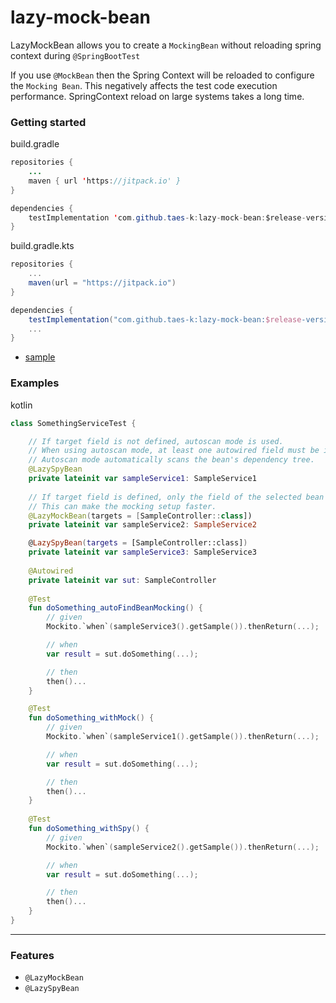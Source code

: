 # lazy-mock-bean

LazyMockBean allows you to create a `MockingBean` without reloading spring context during `@SpringBootTest`

If you use `@MockBean` then the Spring Context will be reloaded to configure the `Mocking Bean`.
This negatively affects the test code execution performance. SpringContext reload on large systems takes a long time.

### Getting started

build.gradle
```java
repositories {
    ...
    maven { url 'https://jitpack.io' }
}

dependencies {
    testImplementation 'com.github.taes-k:lazy-mock-bean:$release-version'
}
```

build.gradle.kts
```gradle
repositories {
    ...
    maven(url = "https://jitpack.io")
}

dependencies {
    testImplementation("com.github.taes-k:lazy-mock-bean:$release-version")
    ...
}
```

- [sample](https://github.com/taes-k/lazy-mock-bean/tree/main/sample-app)

### Examples

kotlin
```kotlin
class SomethingServiceTest {

    // If target field is not defined, autoscan mode is used.
    // When using autoscan mode, at least one autowired field must be included. 
    // Autoscan mode automatically scans the bean's dependency tree.
    @LazySpyBean 
    private lateinit var sampleService1: SampleService1
    
    // If target field is defined, only the field of the selected bean is replaced with a mock field.
    // This can make the mocking setup faster.
    @LazyMockBean(targets = [SampleController::class])
    private lateinit var sampleService2: SampleService2

    @LazySpyBean(targets = [SampleController::class])
    private lateinit var sampleService3: SampleService3
    
    @Autowired
    private lateinit var sut: SampleController
    
    @Test
    fun doSomething_autoFindBeanMocking() {
        // given
        Mockito.`when`(sampleService3().getSample()).thenReturn(...);

        // when
        var result = sut.doSomething(...);

        // then
        then()...
    }

    @Test
    fun doSomething_withMock() {
        // given
        Mockito.`when`(sampleService1().getSample()).thenReturn(...);

        // when
        var result = sut.doSomething(...);

        // then
        then()...
    }
    
    @Test
    fun doSomething_withSpy() {
        // given
        Mockito.`when`(sampleService2().getSample()).thenReturn(...);

        // when
        var result = sut.doSomething(...);

        // then
        then()...
    }
}
```

---

### Features

- `@LazyMockBean`
- `@LazySpyBean`
